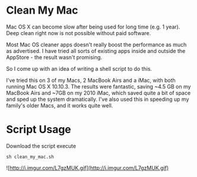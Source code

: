 Clean My Mac
============
    
Mac OS X can become slow after being used for long time (e.g. 1 year). Deep clean right now is not possible without
paid software.
    
Most Mac OS cleaner apps doesn't really boost the performance as much as advertised. I have tried all sorts of existing apps inside and outside the AppStore - the result wasn't promising.
    
So I come up with an idea of writing a shell script to do this.

I've tried this on 3 of my Macs, 2 MacBook Airs and a iMac, with both running Mac OS X 10.10.3.
The results were fantastic, saving ~4.5 GB on my MacBook Airs and ~7GB on my 2010 iMac, which saved quite a bit of space and sped up the system dramatically. I've also used this in speeding up my family's older Macs, and it works quite well.

Script Usage
=============
    
Download the script execute
```shell
sh clean_my_mac.sh
```
![http://i.imgur.com/L7gzMUK.gif](http://i.imgur.com/L7gzMUK.gif)
